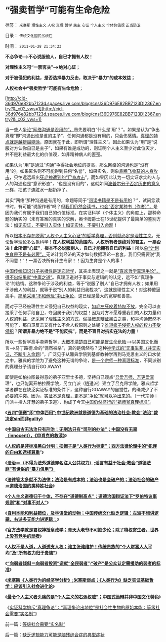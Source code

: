 # “强卖哲学”可能有生命危险

标签： `米塞斯` `理性主义` `人权` `真理` `哲学` `民主` `心证` `个人主义` `个体价值观` `正当防卫` 

目录： `传统文化国民劣根性`

时间： `2011-01-28 21:34:23`

**不必争论——>不心说服他人，自已才拥有人权**！

**对理性主义可“一票否决”——>绝对心证**；

**对于被侵犯的利益，是否选择暴力反击，取决于“暴力”的成本效益；**

**人权社会中“强卖哲学”可能有生命危险**；

[http://cid-36d976e82bb7123d.spaces.live.com/blog/cns!36D976E82BB7123D!2367.entry?&_c02_vws=1](http://cid-36d976e82bb7123d.spaces.live.com/blog/cns!36D976E82BB7123D!2367.entry?&_c02_vws=1)

当一些人[争论“网络沟通是没用的”，](../../../2010/5/27/网络可以接触赤裸裸的恶性人格.md)首先要明白“什么是‘用’？”。如果是认为“争出真理”即“沟通出谁是谁的主子”，任何沟通都是没有用的，只会伤感情。[真理的特点就是越辩越糊涂](../../../2009/11/16/当绝对的真理标准失效后“真理越辩越明”？.md)，原因就在于此，即所谓“理性主义”。因此如果认为“用”是“说服对方认你自已是主子”，如果有谁是成功的，则证明个人主义至少对此位天才，并不是利益最大化的价值观，如非精神病人的歪歪。

如果认为“用”是通过“沟通”争得社会地位的提高，那么网络的沟通也是“没有用”的。如果匿名则不可能得到任何“名誉”，如果实名，则象[袁腾飞收获的人身攻击](../../../2010/5/24/袁腾飞确实没有资格评价毛主席！散户有胆量赚钱吗？.md)，只怕远远超出[死毛神遭到的“尸身攻击](../../../2010/5/17/袁腾飞绝没有人身攻击却遭毛派人身攻击.md)”。而如果因此认为一切实证求实的人与人的沟通也是“意识形态”，“也是没有用的”，这就如同[波普尔分子否定历史的意义一样](../../../2010/11/25/政府不是特权，要相信政府.md)，把孩子连脏水一起扔掉了。

其实“网络”那种沟通是有用的，命题等同于“[阅读书籍是不是有用的](../../../2009/7/16/批判性读书比虔诚阅经收获大.md)？”，试问您读书时，有可能“说服作者”吗？但[我们仍然会读书，也会“否定某种书（作者）”，](../../../2009/5/24/大学无书：读对书，不如会读书.md)是因为我们有属于我们自已的价值标准。在实证科学（个体主义）的角度上，那种命题的确实的（未有答案的真实的求解，奥卡姆爵士在15世纪提供了最简单的鉴别方法：[如无实证，不要引入实体！如无实体，不要引入命题](../../../2010/1/5/存实除虚的奥卡姆剃刀法则.md)！

所以[根本不存在脱离“人权个人主义心证”的哲学真理，否则就必定是理性主义](../../../2010/10/10/个人主义心证允许创造性体验：意淫合法！.md)，无论哲学理论多么象科学！**在人权利益的范围内，人权所有者是绝对的君主，一票否决！此所谓“心证”**，**根本不必说服别人，自已才能拥有自已的利益**！所以[象“计划生育是不是有必要”，](../../../2011/1/22/计划生育荒谬绝伦.md)无论计划经济的天才如何数据理论一套套，我们只需要说“我不同意！”！一票否决所有计生专家！！因为生育是个人的事！

[中国传统知识分子劣根性是迷恋哲学](../../../2010/2/3/迷恋哲学不是邪恶的，就是没用的.md)，其突出表现之一就是[“喜欢哲学真理争论”，得不出结果就“中庸之道”](../../../2011/1/22/非黑即白的科学和中庸的意识形态.md)。真理卫道对于事实与逻辑的的认定，远不如“真理争论”的热情。这种争论于涉及的利益，等于“说服了别人”自已才拥有人权；如果用于涉他人的利益，就等于说“别人的利益归我裁决”，这就是理性主义！对这种傻逼高手，[简单采用“不和他玩”中止争论](../../../2009/6/10/骂行为，“不跟你玩”的成人版.md)，这已经是最大的宽容和善意。

而对于已经被理性主义侵犯自已权益的现实，[如毛左死咬着特权不放](../../../2010/9/17/最根本的腐败：国企父母离退子女顶替.md)，完全可以直接采了任何手段自卫，夺回属于我们的权益！因为对方不愿尊重我们的人权力量和人权的利益，还采用了理性主义的方式，[偷换概念辩证黑白之](../../../2011/1/22/传统知识分子对自已观点概不负责.md)类，和平沟通既然不可能了，那自卫反击又有什么不合人权原则之处呢？[难道疯子侵犯人权的权力不受侵犯](../../../2010/3/26/“精神病（犯）免责”侵犯人权歪曲法理.md)？**所谓非暴力绝不是“不能反抗”，而是不盲目对抗实在法的力量**！

所以一些哲学高手卖弄哲学，[大概不清楚自已可能是冒生命危险](../../../2010/2/26/不懂得保护自已合法权益的人，是没有资格讲民主的.md)——>以美国文化而言——>马丁路德.金的“偶然被杀”，真的是偶然吗？这种[神学式的“无事生非（并无实证，不断引入命题](../../../2010/10/6/有神论的宗教是哲学，无神论的哲学是宗教.md)）”，广泛见于从雅典学院到基督教神学再到马克思主义的口水仗之中。雅典的学院为了避免这种无谓的争论，[是一个宗师一种真理标准](../../../2009/7/27/理论哲学的N代宗师如何面对科学的实证集.md)，不同派别的真理分子请自行GO AWAY!

即使是如柏拉图最得意的弟子亚里士多德，坚持自已观点“[吾爱吾师，吾更爱真](../../../2010/8/6/“犬儒”指“疯狗一样乱咬的批评家”.md)理”，也只能离开柏拉图学院，另立门派（逍遥派）建立了吕克昂学院。雅典哲学学者群在在缺乏实证标准的条件下，这种自行GOAWAY的自觉性，的确减少了不必要的冲突。因为，[实证不是真理，更不是“争论”就可以争出来的](../../../2011/1/22/科学是真理的天敌,实证无所谓真理.md)。（一代宗师＋门派＋拾人牙慧的弟子卫道），构成了今天[中国仍然盛行的“祖师爷真理标准”](../../../2010/10/19/中国传统文化是“祖师爷的真理权威”.md)。

《[**五四“德赛”即“中体西用”;中世纪欧洲就是道德为基础的法治社会;教会“法治”裁决定sin而非guilty**](../../../2011/1/23/五四愚昧精神和中世纪道德法庭.md)》

《[**中国自古无法治只有刑治；无刑法只有“司刑的办法”；中国没有无辜（innocent），《申肖克的救渎》**](../../../2011/1/23/中国自古无“无辜”和申肖克的救渎.md)》

《[**人权的是非标准黑白分明；扣帽子是“人类行为标定”；西方法律伦理中的“犯罪的自由和选择尊重**](../../../2011/1/24/人权是非标准与西方的犯罪“自由”.md)”》

《[**法治＝（不得为法外道德罪名注入公共权力）;谣言有益于社会;教会“道德法庭”有世俗的“暴力信用”》**](../../../2011/1/24/什么是法治？中世纪道德法庭公信力何来？.md)

《[**法律管太多就不为法律；法治是有成本的；法治也是会破产的；法治社会的破产＝道德治国的类种姓社会**](../../../2011/1/24/法治是有成本的；法治也是会破产的.md)》

《[**个人主义道德归于个体，不存在“道德制高点”；道德治国辩证法下“罗伯特议事规则”和“对事不对人”**](../../../2011/1/25/有中国特色的“罗伯特议事规则”和“对事不对人”.md)》

《[**自利本能和利益错位，及林语堂的动物；中国传统文化缺乏逻辑：左派不想讲逻辑，右派多无能力讲逻辑；**](../../../2011/1/26/传统文化缺乏逻辑，和利益错位.md)》

《[**官方法学就是君权神授皇政学；青天大老爷不可缺少论；除了特权寄生者，世界上没有竞争的弱者**](../../../2011/1/26/君权神授“向弱者倾斜”和绝对的弱者.md)》

《[**人权不是人道，人道透支人权；谁主张谁维护！传统贵族的“个人财富人人平均”及“所有权力归于贵族”**](../../../2011/1/26/人权不是人道，人道透支人权.md)》

《[**“向弱者倾斜＝向弱者投资”造就“全民弱者”;“破产”是公众认定需援助的弱者的标准**](../../../2011/1/27/“向弱者倾斜＝向弱者投资”造就“全民弱者”.md)》

《[**米塞斯《人类行为的经济学分析》;米塞斯弱点；《人类行为》缺乏实证基础哲学；应该引入社会进化论**](../../../2011/1/27/米塞斯《人类行为的经济学分析》的分析.md)》

《[**最令个人主义者头痛的是“个人主义的右派权威”；中国式诡辩并非中国文化特色**](../../../2011/1/27/“发现”了奥地利学派和米塞斯及哈耶克.md)》

《[实证科学排斥“真理争论”；“真理争论出地位”是社会性生物的原始本能；等级社会需要“实名制”](../../../2011/1/28/等级社会需要“实名制”.md)》



前一篇：[等级社会需要“实名制”](../../../2011/1/28/等级社会需要“实名制”.md)

后一篇：[缺乏逻辑能力可能是脑残综合症的典型症状](../../../2011/1/28/缺乏逻辑能力可能是脑残综合症的典型症状.md)